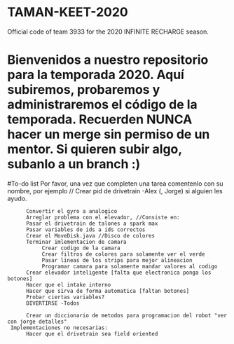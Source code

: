 # TAMAN-KEET-2020
Official code of team 3933 for the 2020 INFINITE RECHARGE season.
# Bienvenidos a nuestro repositorio para la temporada 2020. Aquí subiremos, probaremos y administraremos el código de la temporada. Recuerden NUNCA hacer un merge sin permiso de un mentor. Si quieren subir algo, subanlo a un branch :)

#To-do list
Por favor, una vez que completen una tarea comentenlo con su nombre, por ejemplo 
// Crear pid de drivetrain -Alex (, Jorge) si alguien les ayudo.

          Convertir el gyro a analogico
          Arreglar problema con el elevador, //Consiste en:
          Pasar el drivetrain de talones a spark max
          Pasar variables de ids a ids correctos
          Crear el MoveDisk.java //Disco de colores
          Terminar imlementacion de camara
               Crear codigo de la camara
               Crear filtros de colores para solamente ver el verde 
               Pasar lineas de los strips para mejor alineacion
               Programar camara para solamente mandar valores al codigo
          Crear elevador inteligente [falta que electronica ponga los botones]
          Hacer que el intake interno
          Hacer que sirva de forma automatica [faltan botones]
          Probar ciertas variables?
          DIVERTIRSE -Todos

          Crear un diccionario de metodos para programacion del robot "ver con jorge detalles"
     Implementaciones no necesarias:
          Hacer que el drivetrain sea field oriented
